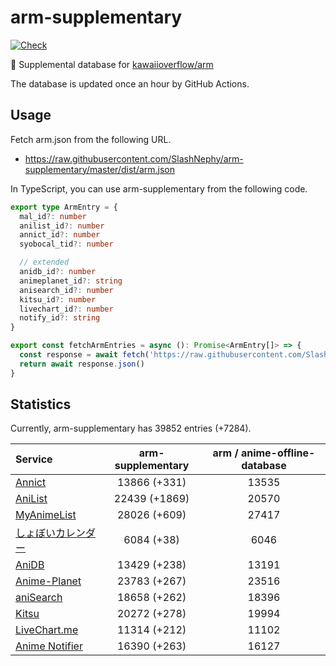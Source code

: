 # arm-supplementary

[![Check](https://github.com/SlashNephy/arm-supplementary/actions/workflows/check-node.yml/badge.svg)](https://github.com/SlashNephy/arm-supplementary/actions/workflows/check-node.yml)

💊 Supplemental database for [kawaiioverflow/arm](https://github.com/kawaiioverflow/arm)

The database is updated once an hour by GitHub Actions.

## Usage

Fetch arm.json from the following URL.

- https://raw.githubusercontent.com/SlashNephy/arm-supplementary/master/dist/arm.json

In TypeScript, you can use arm-supplementary from the following code.

```TypeScript
export type ArmEntry = {
  mal_id?: number
  anilist_id?: number
  annict_id?: number
  syobocal_tid?: number

  // extended
  anidb_id?: number
  animeplanet_id?: string
  anisearch_id?: number
  kitsu_id?: number
  livechart_id?: number
  notify_id?: string
}

export const fetchArmEntries = async (): Promise<ArmEntry[]> => {
  const response = await fetch('https://raw.githubusercontent.com/SlashNephy/arm-supplementary/master/dist/arm.json')
  return await response.json()
}
```

## Statistics

Currently, arm-supplementary has 39852 entries (+7284).

| Service                                     | arm-supplementary | arm / anime-offline-database |
| :------------------------------------------ | :---------------: | :--------------------------: |
| [Annict](https://annict.com)                |   13866 (+331)    |            13535             |
| [AniList](https://anilist.co)               |   22439 (+1869)   |            20570             |
| [MyAnimeList](https://myanimelist.net)      |   28026 (+609)    |            27417             |
| [しょぼいカレンダー](https://cal.syoboi.jp) |    6084 (+38)     |             6046             |
| [AniDB](https://anidb.net)                  |   13429 (+238)    |            13191             |
| [Anime-Planet](https://anime-planet.com)    |   23783 (+267)    |            23516             |
| [aniSearch](https://anisearch.com)          |   18658 (+262)    |            18396             |
| [Kitsu](https://kitsu.io)                   |   20272 (+278)    |            19994             |
| [LiveChart.me](https://livechart.me)        |   11314 (+212)    |            11102             |
| [Anime Notifier](https://notify.moe)        |   16390 (+263)    |            16127             |
